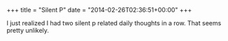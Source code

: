 +++
title = "Silent P"
date = "2014-02-26T02:36:51+00:00"
+++

I just realized I had two silent p related daily thoughts in a row. That seems pretty unlikely.
			